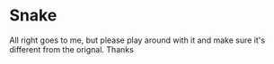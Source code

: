 # Snake
All right goes to me, but please play around with it and make sure it's different from the orignal.
Thanks
